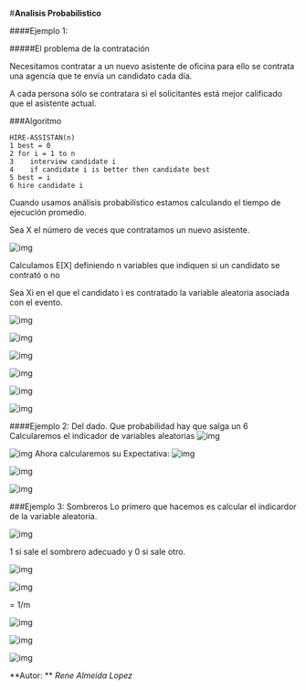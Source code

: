 #**Analisis Probabilistico**

####Ejemplo 1:

#####El problema de la contratación

Necesitamos contratar a un nuevo asistente de oficina para ello se contrata una agencia que te envía un candidato cada día.

A cada persona sólo se contratara si el solicitantes está mejor calificado que el asistente actual.

###Algoritmo
~~~
HIRE-ASSISTAN(n)
1 best = 0 
2 for i = 1 to n
3    interview candidate i
4    if candidate i is better then candidate best
5 best = i
6 hire candidate i
~~~
Cuando usamos análisis probabilístico estamos calculando el tiempo de ejecución promedio.

Sea X el número de veces que contratamos un nuevo asistente.

![img](http://www.sciweavers.org/tex2img.php?eq=E%5BX%5D%3D%5Csum_%7Bx%3D1%7D%5E%7Bn%7D%20x%20Pr%5Cbig%5C%7Bx%20%3D%20x%5Cbig%5C%7D%20&bc=White&fc=Black&im=jpg&fs=12&ff=arev&edit=0[/img])

Calculamos E[X] definiendo n variables que indiquen si un candidato se contrató o no

Sea Xi en el que el candidato i es contratado la variable aleatoria asociada con el evento.

![img](http://www.sciweavers.org/tex2img.php?eq=E%5BX_%7Bi%7D%5D%3DPr%5Cbig%5C%7B%20candidate%20i%20is%20hired%5Cbig%5C%7D%20&bc=White&fc=Black&im=jpg&fs=12&ff=arev&edit=0[/img])

![img](http://www.sciweavers.org/tex2img.php?eq=E%5BX_%7Bi%7D%5D%3D1%2Fi&bc=White&fc=Black&im=jpg&fs=12&ff=arev&edit=0[/img])

![img](http://www.sciweavers.org/tex2img.php?eq=E%5BX%5D%3DE%5B%5Csum_%7Bi%3D1%7D%5E%7Bn%7D%20x_%7Bi%7D%5D&bc=White&fc=Black&im=jpg&fs=12&ff=arev&edit=0[/img])

![img](http://www.sciweavers.org/tex2img.php?eq=E%5BX%5D%3D%5Csum_%7Bi%3D1%7D%5E%7Bn%7DE%5B%20x_%7Bi%7D%5D&bc=White&fc=Black&im=jpg&fs=12&ff=arev&edit=0[/img])

![img](http://www.sciweavers.org/tex2img.php?eq=%3D%5Csum_%7Bi%3D1%7D%5E%7Bn%7D1%2Fi&bc=White&fc=Black&im=jpg&fs=12&ff=arev&edit=0[/img])

![img](http://www.sciweavers.org/tex2img.php?eq=%3Dln%20n%20%2B%20O%281%29&bc=White&fc=Black&im=jpg&fs=12&ff=arev&edit=0[/img])

####Ejemplo 2: Del dado. Que probabilidad hay que salga un 6
Calcularemos el indicador de variables aleatorias
![img](http://www.sciweavers.org/tex2img.php?eq=%20I%20%7B6%7D%20%3D%5Cbegin%7Bcases%7D1%20%26%20si%20%20sale%20%20un%20%20%206%20%5C%5C0%20%26%20Si%20%20%20sale%20%20%20otro%20nu%20%5Cend%7Bcases%7D%20&bc=White&fc=Black&im=jpg&fs=12&ff=arev&edit=0[/img])

![img](http://www.sciweavers.org/tex2img.php?eq=%20P_%7Br%7D%5Cbig%5C%7B1%5Cbig%5C%7D%20%3D%20P_%7Br%7D%5Cbig%5C%7B2%5Cbig%5C%7D%20%3D%20%20P_%7Br%7D%5Cbig%5C%7B3%5Cbig%5C%7D%20%3D%20%20P_%7Br%7D%5Cbig%5C%7B4%5Cbig%5C%7D%20%20P_%7Br%7D%5Cbig%5C%7B5%5Cbig%5C%7D%20%3D%20P_%7Br%7D%5Cbig%5C%7B6%5Cbig%5C%7D%20%3D%201%2F6&bc=White&fc=Black&im=jpg&fs=12&ff=arev&edit=0[/img])
Ahora calcularemos su Expectativa:
![img](http://www.sciweavers.org/tex2img.php?eq=E%5BX%5D%3DE%5B%20%5Csum_%7Bi%3D1%7D%5E%7Bn%7D%20%20x_%7Bi%7D%5D&bc=White&fc=Black&im=jpg&fs=12&ff=arev&edit=0[/img])

![img](http://www.sciweavers.org/tex2img.php?eq=%3D%5Csum_%7Bi%3D1%7D%5E%7Bn%7D%20%20E%5Bx_%7Bi%7D%5D&bc=White&fc=Black&im=jpg&fs=12&ff=arev&edit=0[/img])

![img](http://www.sciweavers.org/tex2img.php?eq=%3D%5Csum_%7Bi%3D1%7D%5E%7Bn%7D%20%201%2F6&bc=White&fc=Black&im=jpg&fs=12&ff=arev&edit=0[/img])

###Ejemplo 3: Sombreros
Lo primero que hacemos es calcular el indicardor de la variable aleatoria.

![img](http://www.sciweavers.org/tex2img.php?eq=%20I%20%7Bx%7D%20%3D%5Cbegin%7Bcases%7D1%5C%5C0%5Cend%7Bcases%7D%20&bc=White&fc=Black&im=jpg&fs=12&ff=arev&edit=0[/img])

1 si sale el sombrero adecuado y 0 si sale otro.

![img](http://www.sciweavers.org/tex2img.php?eq=s%3D%7BN%2CS%7D&bc=White&fc=Black&im=jpg&fs=12&ff=arev&edit=0[/img])

![img](http://www.sciweavers.org/tex2img.php?eq=P_%7Br%7D%20%5Cbig%5C%7BN%5Cbig%5C%7D%3D%20%5Cfrac%7Bm-1%7D%7Bm%7D%20%20%2C%20P_%7Br%7D%20%5Cbig%5C%7BS%5Cbig%5C%7D%3D%20%5Cfrac%7B1%7D%7Bm%7D%20%0A%0AE%5BX_%7B5%7D%5D%3DT%5B%5Cbig%5C%7BS%5Cbig%5C%7D%5D%20%0A%0A%3D0%2AP_%7Br%7D%5Cbig%5C%7BN%5Cbig%5C%7D%2B1%2A%20P_%7Br%7D%20%5Cbig%5C%7BS%5Cbig%5C%7D%0A&bc=White&fc=Black&im=jpg&fs=12&ff=arev&edit=0[/img])

= 1/m

![img](http://www.sciweavers.org/tex2img.php?eq=E%5BX%5D%20%3D%20E%5Csum_%7Bi%3D1%7D%5E%7Bn%7D%20%28x_%7Bi%7D%29&bc=White&fc=Black&im=jpg&fs=12&ff=arev&edit=0[/img])

![img](http://www.sciweavers.org/tex2img.php?eq=E%5BX%5D%20%3D%20%5Csum_%7Bi%3D1%7D%5E%7Bn%7D%20E%28X_%7Bi%7D%29&bc=White&fc=Black&im=jpg&fs=12&ff=arev&edit=0[/img])

![img](http://www.sciweavers.org/tex2img.php?eq=%3D%20%5Csum_%7Bi%3D1%7D%5E%7Bn%7D%20%28%20%5Cfrac%7B1%7D%7Bm-i%2B1%7D%20%29&bc=White&fc=Black&im=jpg&fs=12&ff=arev&edit=0[/img])



**Autor: ** *Rene Almeida Lopez*
